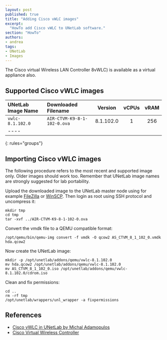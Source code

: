```yaml
---
layout: post
published: true
title: "Adding Cisco vWLC images"
excerpt:
  "HowTo add Cisco vWLC to UNetLab software."
section: "HowTo"
authors:
- andrea
tags:
- UNetLab
- Images
---
```

The Cisco virtual Wireless LAN Controller 8vWLC) is available as a virtual appliance also.

## Supported Cisco vWLC images

| UNetLab Image Name | Downloaded Filename | Version | vCPUs | vRAM |
|:--|:--|:-:|:-:|:-:|
| `vwlc-8.1.102.0` | `AIR-CTVM-K9-8-1-102-0.ova` | 8.1.102.0 | 1 | 256 |
|----
{: rules="groups"}

## Importing Cisco vWLC images

The following procedure refers to the most recent and supported image only. Older images should work too. Remember that UNetLab image names are strongly suggested for lab portability.

Upload the downloaded image to the UNetLab master node using for example [FileZilla](https://filezilla-project.org/ "FileZilla") or [WinSCP](http://winscp.net/ "WinSCP"). Then login as root using SSH protocol and uncompress it:

~~~
mkdir tmp
cd tmp
tar -xvf ../AIR-CTVM-K9-8-1-102-0.ova
~~~

Convert the vmdk file to a QEMU compatible format:

~~~
/opt/qemu/bin/qemu-img convert -f vmdk -O qcow2 AS_CTVM_8_1_102_0.vmdk hda.qcow2
~~~

Now create the UNetLab image:

~~~
mkdir -p /opt/unetlab/addons/qemu/vwlc-8.1.102.0
mv hda.qcow2 /opt/unetlab/addons/qemu/vwlc-8.1.102.0
mv AS_CTVM_8_1_102_0.iso /opt/unetlab/addons/qemu/vwlc-8.1.102.0/cdrom.iso 
~~~

Clean and fix permissions:

~~~
cd ..
rm -rf tmp
/opt/unetlab/wrappers/unl_wrapper -a fixpermissions
~~~

## References

* [Cisco vWLC in UNetLab by Michal Adamopulos](https://www.linkedin.com/pulse/cisco-vwlc-unetlab-michal-adamopulos "Cisco vWLC in UNetLab by Michal Adamopulos")
* [Cisco Virtual Wireless Controller](http://www.cisco.com/c/en/us/products/wireless/virtual-wireless-controller/index.html "Cisco Virtual Wireless Controller")

